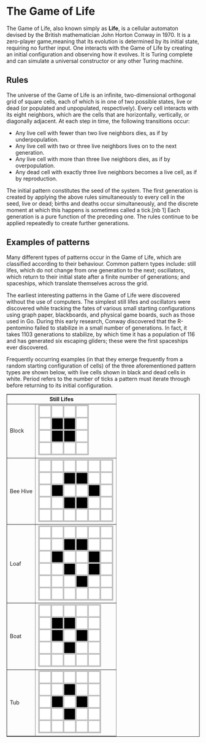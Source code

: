 # The Game of Life

The Game of Life, also known simply as **Life**, is a cellular automaton devised by the British mathematician John Horton Conway in 1970. It is a zero-player game,meaning that its evolution is determined by its initial state, requiring no further input. One interacts with the Game of Life by creating an initial configuration and observing how it evolves. It is Turing complete and can simulate a universal constructor or any other Turing machine.

## Rules

The universe of the Game of Life is an infinite, two-dimensional orthogonal grid of square cells, each of which is in one of two possible states, live or dead (or populated and unpopulated, respectively). Every cell interacts with its eight neighbors, which are the cells that are horizontally, vertically, or diagonally adjacent. At each step in time, the following transitions occur:

- Any live cell with fewer than two live neighbors dies, as if by underpopulation.
- Any live cell with two or three live neighbors lives on to the next generation.
- Any live cell with more than three live neighbors dies, as if by overpopulation.
- Any dead cell with exactly three live neighbors becomes a live cell, as if by reproduction.

The initial pattern constitutes the seed of the system. The first generation is created by applying the above rules simultaneously to every cell in the seed, live or dead; births and deaths occur simultaneously, and the discrete moment at which this happens is sometimes called a tick.[nb 1] Each generation is a pure function of the preceding one. The rules continue to be applied repeatedly to create further generations.

## Examples of patterns
Many different types of patterns occur in the Game of Life, which are classified according to their behaviour. Common pattern types include: still lifes, which do not change from one generation to the next; oscillators, which return to their initial state after a finite number of generations; and spaceships, which translate themselves across the grid.

The earliest interesting patterns in the Game of Life were discovered without the use of computers. The simplest still lifes and oscillators were discovered while tracking the fates of various small starting configurations using graph paper, blackboards, and physical game boards, such as those used in Go. During this early research, Conway discovered that the R-pentomino failed to stabilize in a small number of generations. In fact, it takes 1103 generations to stabilize, by which time it has a population of 116 and has generated six escaping gliders; these were the first spaceships ever discovered.

Frequently occurring examples (in that they emerge frequently from a random starting configuration of cells) of the three aforementioned pattern types are shown below, with live cells shown in black and dead cells in white. Period refers to the number of ticks a pattern must iterate through before returning to its initial configuration.

<table border="1">
    <tr>
        <th colspan="2">Still Lifes</th>
    </tr>
    <tr>
        <td>Block</td>
        <td>
            <img src="./assets/StillLifes/Game_of_life_block_with_border.svg">
        </td>
    </tr>
    <tr>
        <td>Bee Hive</td>
        <td>
            <img src="./assets/StillLifes/Game_of_life_beehive.svg">
        </td>
    </tr>
    <tr>
        <td>Loaf</td>
        <td>
            <img src="./assets/StillLifes/Game_of_life_loaf.svg">
        </td>
    </tr>
    <tr>
        <td>Boat</td>
        <td>
            <img src="./assets/StillLifes/Game_of_life_boat.svg">
        </td>
    </tr>
    <tr>
        <td>Tub</td>
        <td>
            <img src="./assets/StillLifes/Game_of_life_flower.svg">
        </td>
    </tr>
</table>